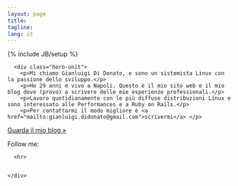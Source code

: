 ```yaml
---
layout: page
title: 
tagline: 
lang: it
---
```

{% include JB/setup %}
<div class="container">

      <div class="hero-unit">
        <p>Mi chiamo Gianluigi Di Donato, e sono un sistemista Linux con la passione dello sviluppo.</p> 
        <p>Ho 29 anni e vivo a Napoli. Questo è il mio sito web e il mio blog dove (provo) a scrivere delle mie esperienze professionali.</p> 
        <p>Lavoro quotidianamente con le più diffuse distribuzioni Linux e sono interessato alle Performances e a Ruby on Rails.</p>
        <p>Per contattarmi il modo migliore è <a href="mailto:gianluigi.didonato@gmail.com">scrivermi</a> </p>
 <p><a class="btn btn-primary btn-large" href="/it/blog.html">Guarda il mio blog »</a></p>
      </div>

<div class="right">
       Follow me:

<p id="icons">
<a class="linkedin" rel="me" href="http://www.linkedin.com/in/gianluigididonato"></a>
<a class="twitter" rel="me" href="http://twitter.com/g2d"></a>
<a class="github" rel="me" href="http://github.com/g2d"></a>
<a class="email" rel="me" href="mailto:gianluigi.didonato@gmail.com"></a>
</p>
       </div>
       
      <hr>


    </div>

